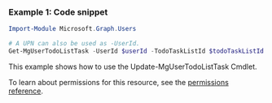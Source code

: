 ### Example 1: Code snippet

```powershellImport-Module Microsoft.Graph.Users

# A UPN can also be used as -UserId.
Get-MgUserTodoListTask -UserId $userId -TodoTaskListId $todoTaskListId -TodoTaskId $todoTaskId
```
This example shows how to use the Update-MgUserTodoListTask Cmdlet.
To learn about permissions for this resource, see the [permissions reference](/graph/permissions-reference).

